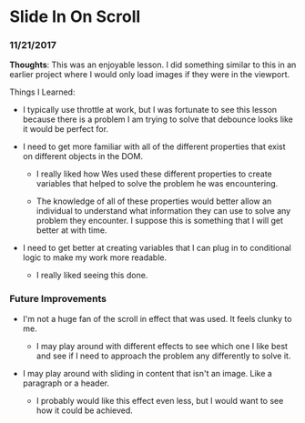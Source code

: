 # Slide In On Scroll

### 11/21/2017

**Thoughts**: This was an enjoyable lesson. I did something similar to this in an earlier project where I would only load images if they were in the viewport.

Things I Learned:

- I typically use throttle at work, but I was fortunate to see this lesson because there is a problem I am trying to solve that debounce looks like it would be perfect for.

- I need to get more familiar with all of the different properties that exist on different objects in the DOM.

  - I really liked how Wes used these different properties to create variables that helped to solve the problem he was encountering.

  - The knowledge of all of these properties would better allow an individual to understand what information they can use to solve any problem they encounter. I suppose this is something that I will get better at with time.

- I need to get better at creating variables that I can plug in to conditional logic to make my work more readable.

  - I really liked seeing this done.

### Future Improvements

- I'm not a huge fan of the scroll in effect that was used. It feels clunky to me.

  - I may play around with different effects to see which one I like best and see if I need to approach the problem any differently to solve it.

- I may play around with sliding in content that isn't an image. Like a paragraph or a header.

  - I probably would like this effect even less, but I would want to see how it could be achieved. 
